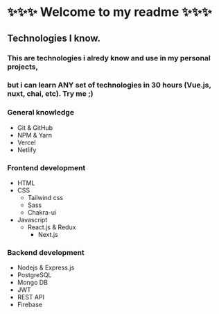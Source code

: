 # ✨✨✨ Welcome to my readme ✨✨✨

## Technologies I know.

### This are technologies i alredy know and use in my personal projects,
### but i can learn ANY set of technologies in 30 hours (Vue.js, nuxt, chai, etc). Try me ;)

### General knowledge
- Git & GitHub
- NPM & Yarn
- Vercel
- Netlify

### Frontend development
- HTML
- CSS
    - Tailwind css
    - Sass
    - Chakra-ui
- Javascript 
    - React.js & Redux
        - Next.js

### Backend development
- Nodejs & Express.js
- PostgreSQL
- Mongo DB
- JWT
- REST API
- Firebase
